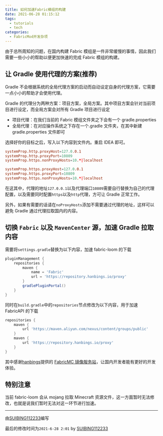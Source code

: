 ```yaml
---
title: 如何加速Fabric模组的构建
date: 2021-06-28 01:15:12
tags:
  - tutorials
  - tech
categories:
  - FabricMod开发杂项
---
```


由于总所周知的问题，在国内构建 Fabric 模组是一件非常缓慢的事情，因此我们需要一些小小的帮助以便更加快速的完成 Fabric 模组的构建。

<!--more-->

## 让 Gradle 使用代理的方案(推荐)

Gradle 不会根据系统的全局代理方案的启动而自动设定自身的代理方案，它需要一点小小的帮助才会使用代理。

Gradle 的代理分为两种方案：项目方案，全局方案。其中项目方案会针对当前项目进行设定，而全局方案会对所有 Gradle 项目进行设定

- 项目代理：在我们当前的 Fabric 模组文件夹之下会有一个 gradle.properties
- 全局代理：在对应操作系统之下存在一个.gradle 文件夹，在其中新建 gradle.properties 文件即可

选择好你的目标之后，写入以下内容到文件内。重启 IDEA 即可。

```conf
systemProp.http.proxyHost=127.0.0.1
systemProp.http.proxyPort=10809
systemProp.https.nonProxyHosts=10.*|localhost

systemProp.https.proxyHost=127.0.0.1
systemProp.https.proxyPort=10809
systemProp.https.nonProxyHosts=10.*|localhost
```

在这其中，代理的地址`127.0.0.1`以及代理端口`10809`需要自行替换为自己的代理配置，以及需要同时配置`https`以及`http`代理，方可让 Gradle 正常工作。

另外，如果有需要的话请在`noProxyHosts`添加不需要通过代理的地址，这样可以避免 Gradle 通过代理拉取国内的内容。

## 切换 `Fabric` 以及 `MavenCenter` 源，加速 Gradle 拉取内容

需要将`settings.gradle`替换为以下内容，加速 fabric-loom 的下载

```groovy
pluginManagement {
    repositories {
        maven {
            name = 'Fabric'
            url = 'https://repository.hanbings.io/proxy'
        }
        gradlePluginPortal()
    }
}
```

同时在`build.gradle`中的`repositories`节点修改为以下内容，用于加速 FabricAPI 的下载

```groovy
repositories {
    maven {
        url 'https://maven.aliyun.com/nexus/content/groups/public'
    }
    maven {
        url 'https://repository.hanbings.io/proxy'
    }
}
```

其中感谢[hanbings](https://github.com/hanbings)提供的 [FabricMC 镜像服务站](https://repository.hanbings.io/proxy)，让国内开发者能有更好的开发体验。

## 特别注意

当前 fabric-loom 会从 mojang 拉取 Minecraft 资源文件，这一方面暂时无法修改，也就是说我们暂时无法对这一环节进行加速。

---

由[SUIBING112233](https://github.com/SUIBING112233)编写

最后的修改时间为`2021-6-28 2:01` by [SUIBING112233](https://github.com/SUIBING112233)